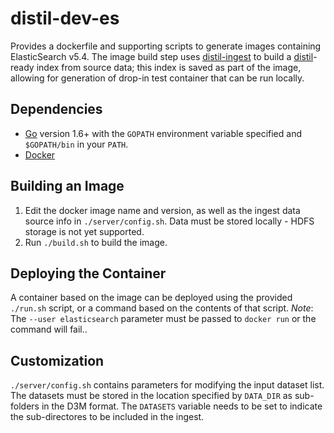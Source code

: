 # distil-dev-es

Provides a dockerfile and supporting scripts to generate images containing ElasticSearch v5.4.  The image build step uses [distil-ingest](https://github.com/unchartedsoftware/veldt-ingest) to build a [distil](https://github.com/unchartedsoftware/veldt)-ready index from source data; this index is saved as part of the image, allowing for generation of drop-in test container that can be run locally.

## Dependencies

- [Go](https://golang.org/) version 1.6+ with the `GOPATH` environment variable specified and `$GOPATH/bin` in your `PATH`.
- [Docker](http://www.docker.com/)

## Building an Image

1. Edit the docker image name and version, as well as the ingest data source info in `./server/config.sh`.  Data must be stored locally - HDFS storage is not yet supported.
2. Run `./build.sh` to build the image.

## Deploying the Container

A container based on the image can be deployed using the provided `./run.sh` script, or a command based on the contents of that script.  *Note*: The `--user elasticsearch` parameter must be passed to `docker run` or the command will fail..

## Customization

`./server/config.sh` contains parameters for modifying the input dataset list.  The datasets must be stored in the location specified by `DATA_DIR` as sub-folders in the D3M format.  The `DATASETS` variable needs to be set to indicate the sub-directores to be included in the ingest.
